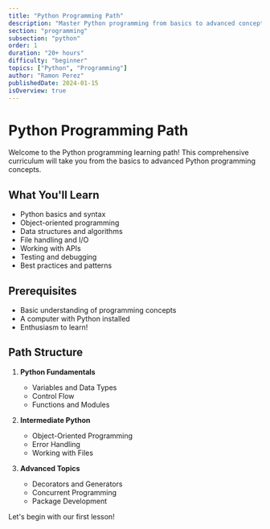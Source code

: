 ```yaml
---
title: "Python Programming Path"
description: "Master Python programming from basics to advanced concepts"
section: "programming"
subsection: "python"
order: 1
duration: "20+ hours"
difficulty: "beginner"
topics: ["Python", "Programming"]
author: "Ramon Perez"
publishedDate: 2024-01-15
isOverview: true
---
```


# Python Programming Path

Welcome to the Python programming learning path! This comprehensive curriculum will take you from the basics to advanced Python programming concepts.

## What You'll Learn

- Python basics and syntax
- Object-oriented programming
- Data structures and algorithms
- File handling and I/O
- Working with APIs
- Testing and debugging
- Best practices and patterns

## Prerequisites

- Basic understanding of programming concepts
- A computer with Python installed
- Enthusiasm to learn!

## Path Structure

1. **Python Fundamentals**
   - Variables and Data Types
   - Control Flow
   - Functions and Modules

2. **Intermediate Python**
   - Object-Oriented Programming
   - Error Handling
   - Working with Files

3. **Advanced Topics**
   - Decorators and Generators
   - Concurrent Programming
   - Package Development

Let's begin with our first lesson!
